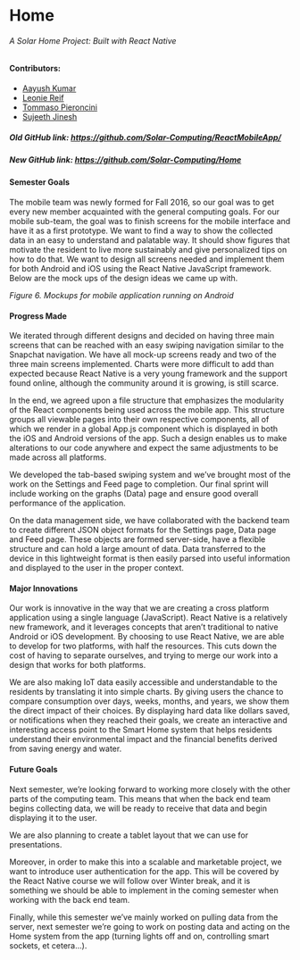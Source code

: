 # Home

###### A Solar Home Project: Built with React Native

#### Contributors:
  * [Aayush Kumar](https://github.com/aayush-k "Aayush's Github")
  * [Leonie Reif](https://github.com/leoniereif "Leonie's Github")
  * [Tommaso Pieroncini](https://github.com/TommasoPieroncini "Tommaso's Github")
  * [Sujeeth Jinesh](https://github.com/SujeethJinesh "Sujeeth's Github")
 
#####  Old GitHub link: https://github.com/Solar-Computing/ReactMobileApp/
##### New GitHub link: https://github.com/Solar-Computing/Home

#### Semester Goals
The mobile team was newly formed for Fall 2016, so our goal was to get every new member acquainted with the general computing goals. For our mobile sub-team, the goal was to finish screens for the mobile interface and have it as a first prototype. We want to find a way to show the collected data in an easy to understand and palatable way. It should show figures that motivate the resident to live more sustainably and give personalized tips on how to do that. We want to design all screens needed and implement them for both Android and iOS using the React Native JavaScript framework. Below are the mock ups of the design ideas we came up with.
       
       
*Figure 6. Mockups for mobile application running on Android*

#### Progress Made
We iterated through different designs and decided on having three main screens that can be reached with an easy swiping navigation similar to the Snapchat navigation. We have all mock-up screens ready and two of the three main screens implemented. Charts were more difficult to add than expected because React Native is a very young framework and the support found online, although the community around it is growing, is still scarce.

In the end, we agreed upon a file structure that emphasizes the modularity of the React components being used across the mobile app. This structure groups all viewable pages into their own respective components, all of which we render in a global App.js component which is displayed in both the iOS and Android versions of the app. Such a design enables us to make alterations to our code anywhere and expect the same adjustments to be made across all platforms.

We developed the tab-based swiping system and we’ve brought most of the work on the Settings and Feed page to completion. Our final sprint will include working on the graphs (Data) page and ensure good overall performance of the application.

On the data management side, we have collaborated with the backend team to create different JSON object formats for the Settings page, Data page and Feed page. These objects are formed server-side, have a flexible structure and can hold a large amount of data. Data transferred to the device in this lightweight format is then easily parsed into useful information and displayed to the user in the proper context.

#### Major Innovations
Our work is innovative in the way that we are creating a cross platform application using a single language (JavaScript). React Native is a relatively new framework, and it leverages concepts that aren’t traditional to native Android or iOS development. By choosing to use React Native, we are able to develop for two platforms, with half the resources. This cuts down the cost of having to separate ourselves, and trying to merge our work into a design that works for both platforms.

We are also making IoT data easily accessible and understandable to the residents by translating it into simple charts. By giving users the chance to compare consumption over days, weeks, months, and years, we show them the direct impact of their choices. By displaying hard data like dollars saved, or notifications when they reached their goals, we create an interactive and interesting access point to the Smart Home system that helps residents understand their environmental impact and the financial benefits derived from saving energy and water.

#### Future Goals
Next semester, we’re looking forward to working more closely with the other parts of the computing team. This means that when the back end team begins collecting data, we will be ready to receive that data and begin displaying it to the user.

We are also planning to create a tablet layout that we can use for presentations.

Moreover, in order to make this into a scalable and marketable project, we want to introduce user authentication for the app. This will be covered by the React Native course we will follow over Winter break, and it is something we should be able to implement in the coming semester when working with the back end team.

Finally, while this semester we’ve mainly worked on pulling data from the server, next semester we’re going to work on posting data and acting on the Home system from the app (turning lights off and on, controlling smart sockets, et cetera...).
